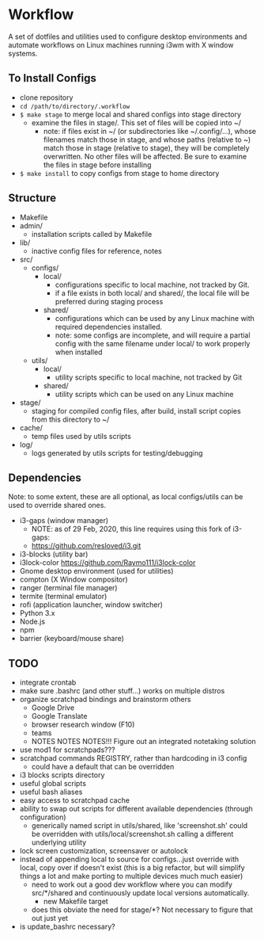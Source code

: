 # Workflow
A set of dotfiles and utilities used to configure desktop environments and automate workflows on Linux machines running i3wm with X window systems.

## To Install Configs
* clone repository
* `cd /path/to/directory/.workflow`
* `$ make stage` to merge local and shared configs into stage directory
    * examine the files in stage/. This set of files will be copied into ~/
        * note: if files exist in ~/ (or subdirectories like ~/.config/...), whose filenames
            match those in stage, and whose paths (relative to ~) match those in stage (relative
            to stage), they will be completely overwritten. No other files will be affected. Be
            sure to examine the files in stage before installing
* `$ make install` to copy configs from stage to home directory

## Structure
* Makefile
* admin/
    * installation scripts called by Makefile
* lib/
    * inactive config files for reference, notes
* src/
    * configs/
        * local/
            * configurations specific to local machine, not tracked by Git.
            * if a file exists in both local/ and shared/, the local file will
                be preferred during staging process
        * shared/
            * configurations which can be used by any Linux machine with required
                dependencies installed.
            * note: some configs are incomplete, and will require a partial config
                with the same filename under local/ to work properly when installed
    * utils/
        * local/
            * utility scripts specific to local machine, not tracked by Git
        * shared/
            * utility scripts which can be used on any Linux machine
* stage/
    * staging for compiled config files, after build, install script copies from this directory to ~/
* cache/
    * temp files used by utils scripts
* log/
    * logs generated by utils scripts for testing/debugging

## Dependencies
Note: to some extent, these are all optional, as local configs/utils can be used to override shared ones. 
* i3-gaps    (window manager)
    * NOTE: as of 29 Feb, 2020, this line requires using this fork of i3-gaps:
    * https://github.com/resloved/i3.git
* i3-blocks  (utility bar)
* i3lock-color https://github.com/Raymo111/i3lock-color
* Gnome desktop environment (used for utilities)
* compton    (X Window compositor)
* ranger     (terminal file manager)
* termite    (terminal emulator)
* rofi 	     (application launcher, window switcher)
* Python 3.x
* Node.js
* npm
* barrier    (keyboard/mouse share)

## TODO
* integrate crontab
* make sure .bashrc (and other stuff...) works on multiple distros
* organize scratchpad bindings and brainstorm others
    * Google Drive
    * Google Translate
    * browser research window (F10)
    * teams
    * NOTES NOTES NOTES!!! Figure out an integrated notetaking solution
* use mod1 for scratchpads???
* scratchpad commands REGISTRY, rather than hardcoding in i3 config
    * could have a default that can be overridden
* i3 blocks scripts directory
* useful global scripts
* useful bash aliases
* easy access to scratchpad cache
* ability to swap out scripts for different available dependencies (through configuration)
    * generically named script in utils/shared, like 'screenshot.sh' could be overridden with utils/local/screenshot.sh calling a different underlying utility
* lock screen customization, screensaver or autolock
* instead of appending local to source for configs...just override with local, copy over if doesn't exist (this is a big refactor, but will simplify things a lot and make porting to multiple devices much much easier)
    * need to work out a good dev workflow where you can modify src/*/shared and continuously update local versions automatically.
        * new Makefile target
    * does this obviate the need for stage/*? Not necessary to figure that out just yet
* is update_bashrc necessary?